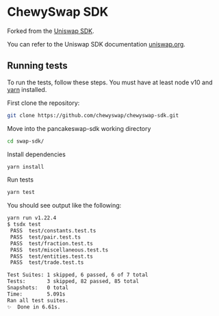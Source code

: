 # ChewySwap SDK

Forked from the [Uniswap SDK](https://github.com/Uniswap/uniswap-v2-sdk/commit/a88048e9c4198a5bdaea00883ca00c8c8e582605).

You can refer to the Uniswap SDK documentation [uniswap.org](https://docs.uniswap.org/sdk/v2/guides/quick-start).

## Running tests

To run the tests, follow these steps. You must have at least node v10 and [yarn](https://yarnpkg.com/) installed.

First clone the repository:

```sh
git clone https://github.com/chewyswap/chewyswap-sdk.git
```

Move into the pancakeswap-sdk working directory

```sh
cd swap-sdk/
```

Install dependencies

```sh
yarn install
```

Run tests

```sh
yarn test
```

You should see output like the following:

```sh
yarn run v1.22.4
$ tsdx test
 PASS  test/constants.test.ts
 PASS  test/pair.test.ts
 PASS  test/fraction.test.ts
 PASS  test/miscellaneous.test.ts
 PASS  test/entities.test.ts
 PASS  test/trade.test.ts

Test Suites: 1 skipped, 6 passed, 6 of 7 total
Tests:       3 skipped, 82 passed, 85 total
Snapshots:   0 total
Time:        5.091s
Ran all test suites.
✨  Done in 6.61s.
```
